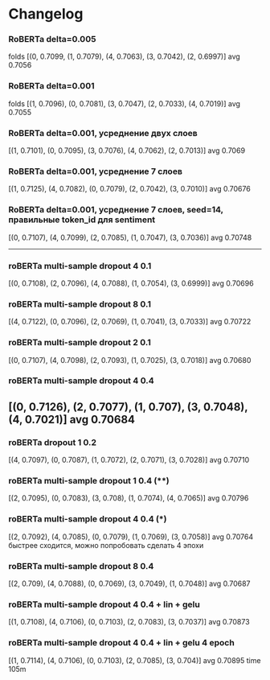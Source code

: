 # Changelog

### RoBERTa delta=0.005
folds [(0, 0.7099, (1, 0.7079), (4, 0.7063), (3, 0.7042), (2, 0.6997)]
avg 0.7056

### RoBERTa delta=0.001
folds [(1, 0.7096), (0, 0.7081), (3, 0.7047), (2, 0.7033), (4, 0.7019)]
avg 0.7055

### RoBERTa delta=0.001, усреднение двух слоев
[(1, 0.7101), (0, 0.7095), (3, 0.7076), (4, 0.7062), (2, 0.7013)]
avg 0.7069

### RoBERTa delta=0.001, усреднение 7 слоев
[(1, 0.7125), (4, 0.7082), (0, 0.7079), (2, 0.7042), (3, 0.7010)]
avg 0.70676

### RoBERTa delta=0.001, усреднение 7 слоев, seed=14, правильные token_id для sentiment
[(0, 0.7107), (4, 0.7099), (2, 0.7085), (1, 0.7047), (3, 0.7036)]
avg 0.70748

-----------------------------------------------------------------
### roBERTa multi-sample dropout 4 0.1 
[(0, 0.7108), (2, 0.7096), (4, 0.7088), (1, 0.7054), (3, 0.6999)]
avg 0.70696

### roBERTa multi-sample dropout 8 0.1
[(4, 0.7122), (0, 0.7096), (2, 0.7069), (1, 0.7041), (3, 0.7033)]
avg 0.70722

### roBERTa multi-sample dropout 2 0.1
[(0, 0.7107), (4, 0.7098), (2, 0.7093), (1, 0.7025), (3, 0.7018)]
avg 0.70680

### roBERTa multi-sample dropout 4 0.4 
[(0, 0.7126), (2, 0.7077), (1, 0.707), (3, 0.7048), (4, 0.7021)]
avg 0.70684 
----------------------------------------------------------------

### roBERTa dropout 1 0.2 
[(4, 0.7097), (0, 0.7087), (1, 0.7072), (2, 0.7071), (3, 0.7028)]
avg 0.70710

### roBERTa multi-sample dropout 1 0.4 (**)
[(2, 0.7095), (0, 0.7083), (3, 0.708), (1, 0.7074), (4, 0.7065)]
avg 0.70796

### roBERTa multi-sample dropout 4 0.4  (*)
[(2, 0.7092), (4, 0.7085), (0, 0.7079), (1, 0.7069), (3, 0.7058)]
avg 0.70764
быстрее сходится, можно попробовать сделать 4 эпохи

### roBERTa multi-sample dropout 8 0.4 
[(2, 0.709), (4, 0.7088), (0, 0.7069), (3, 0.7049), (1, 0.7048)]
avg 0.70687

### roBERTa multi-sample dropout 4 0.4 + lin + gelu
[(1, 0.7108), (4, 0.7106), (0, 0.7103), (2, 0.7083), (3, 0.7037)]
avg 0.70873

### roBERTa multi-sample dropout 4 0.4 + lin + gelu 4 epoch
[(1, 0.7114), (4, 0.7106), (0, 0.7103), (2, 0.7085), (3, 0.704)]
avg 0.70895
time 105m
